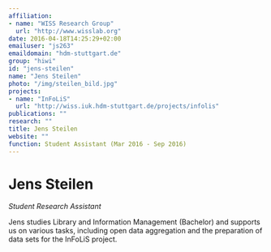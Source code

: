 ```yaml
---
affiliation:
- name: "WISS Research Group"
  url: "http://www.wisslab.org"
date: 2016-04-18T14:25:29+02:00
emailuser: "js263"
emaildomain: "hdm-stuttgart.de"
group: "hiwi"
id: "jens-steilen"
name: "Jens Steilen"
photo: "/img/steilen_bild.jpg"
projects:
- name: "InFoLiS"
  url: "http://wiss.iuk.hdm-stuttgart.de/projects/infolis"
publications: ""
research: ""
title: Jens Steilen
website: ""
function: Student Assistant (Mar 2016 - Sep 2016)
---
```


# Jens Steilen

*Student Research Assistant*

Jens studies Library and Information Management (Bachelor) and supports us on various tasks, including open data aggregation and the preparation of data sets for the InFoLiS project.

